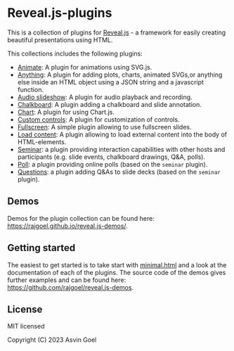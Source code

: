 # Reveal.js-plugins

This is a collection of plugins for [Reveal.js](https://revealjs.com) - a framework for easily creating beautiful presentations using HTML.

This collections includes the following plugins:

- [Animate](https://github.com/rajgoel/reveal.js-plugins/tree/master/animate): A plugin for animations using SVG.js.
- [Anything](https://github.com/rajgoel/reveal.js-plugins/tree/master/anything): A plugin for adding plots, charts, animated SVGs,or anything else inside an HTML object using a JSON string and a javascript function.
- [Audio slideshow](https://github.com/rajgoel/reveal.js-plugins/tree/master/audio-slideshow): A plugin for audio playback and recording.
- [Chalkboard](https://github.com/rajgoel/reveal.js-plugins/tree/master/chalkboard): A plugin adding a chalkboard and slide annotation.
- [Chart](https://github.com/rajgoel/reveal.js-plugins/tree/master/chart):  A plugin for using Chart.js.
- [Custom controls](https://github.com/rajgoel/reveal.js-plugins/tree/master/customcontrols):  A plugin for customization of controls.
- [Fullscreen](https://github.com/rajgoel/reveal.js-plugins/tree/master/fullscreen):  A simple plugin allowing to use fullscreen slides.
 - [Load content](https://github.com/rajgoel/reveal.js-plugins/tree/master/loadcontent): A plugin allowing to load external content into the body of HTML-elements.
- [Seminar](https://github.com/rajgoel/reveal.js-plugins/tree/master/seminar): a plugin providing interaction capabilities with other hosts and participants (e.g. slide events, chalkboard drawings, Q&A, polls).
- [Poll](https://github.com/rajgoel/reveal.js-plugins/tree/master/poll): a plugin providing online polls (based on the `seminar` plugin).
- [Questions](https://github.com/rajgoel/reveal.js-plugins/tree/master/questions): a plugin adding Q&As to slide decks (based on the `seminar` plugin).

## Demos

Demos for the plugin collection can be found here: <https://rajgoel.github.io/reveal.js-demos/>.

## Getting started

The easiest to get started is to take start with [minimal.html](minimal.html) and a look at the documentation of each of the plugins. The source code of the demos gives further examples and can be found here: <https://github.com/rajgoel/reveal.js-demos>.


## License

MIT licensed

Copyright (C) 2023 Asvin Goel
